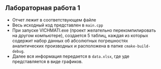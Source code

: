 ## Лабораторная работа 1

 - Отчет лежит в соответствующем файле
 - Весь исходный код представлен в `main.cpp`
 - При запуске VICHMATI.exe (проект желательно перекомпилировать на другом компьютере), создается 5 таблиц, каждая из которых содержит набор данных об абсолютных погрешностях аналитических производных и расположена в папке `cmake-build-debug`.
 - Далее вся информация передается в `data.xlsx`, где уде представляется в виде графиков.
